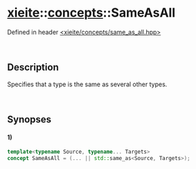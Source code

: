 # [xieite](../../xieite.md)\:\:[concepts](../../concepts.md)\:\:SameAsAll
Defined in header [<xieite/concepts/same_as_all.hpp>](../../../include/xieite/concepts/same_as_all.hpp)

&nbsp;

## Description
Specifies that a type is the same as several other types.

&nbsp;

## Synopses
#### 1)
```cpp
template<typename Source, typename... Targets>
concept SameAsAll = (... || std::same_as<Source, Targets>);
```
